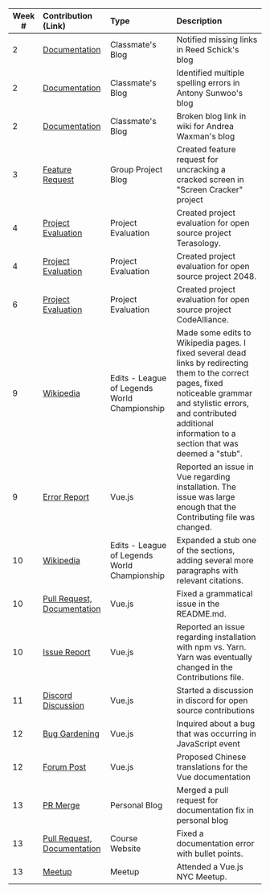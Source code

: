 
| Week #       | Contribution (Link)  | Type  | Description | 
|---|:---|:---|:---| 
|  2   | [Documentation](https://github.com/nyu-ossd-s19/rns350-weekly/issues/1)    | Classmate's Blog | Notified missing links in Reed Schick's blog|
|  2   | [Documentation](https://github.com/nyu-ossd-s19/asunwoo98-weekly/issues/3)   | Classmate's Blog | Identified multiple spelling errors in Antony Sunwoo's blog|
|  2   | [Documentation](https://github.com/nyu-ossd-s19/andreawaxman-weekly/issues/5)    | Classmate's Blog | Broken blog link in wiki for Andrea Waxman's blog |
|  3   | [Feature Request](https://github.com/nyu-ossd-s19/screen-cracker-team-7/issues/8)    | Group Project Blog | Created feature request for uncracking a cracked screen in "Screen Cracker" project|
|  4   | [Project Evaluation](https://github.com/nyu-ossd-s19/project_evaluation/blob/master/terasology_evaluation_1.md)   | Project Evaluation | Created project evaluation for open source project Terasology. |
|  4   | [Project Evaluation](https://github.com/nyu-ossd-s19/jwanggggg-weekly/blob/gh-pages/_posts/2048_evaluation.md)   | Project Evaluation | Created project evaluation for open source project 2048. |
|  6   | [Project Evaluation](https://github.com/nyu-ossd-s19/jwanggggg-weekly/blob/gh-pages/_posts/CodeAlliance_Evaluation.md)   | Project Evaluation | Created project evaluation for open source project CodeAlliance. |
|  9   | [Wikipedia](https://en.wikipedia.org/wiki/League_of_Legends_World_Championship)    | Edits - League of Legends World Championship | Made some edits to Wikipedia pages. I fixed several dead links by redirecting them to the correct pages, fixed noticeable grammar and stylistic errors, and contributed additional information to a section that was deemed a "stub". |
|  9   | [Error Report](https://github.com/vuejs/vue/issues/9831)   | Vue.js | Reported an issue in Vue regarding installation. The issue was large enough that the Contributing file was changed. |
|  10   | [Wikipedia](https://en.wikipedia.org/w/index.php?title=League_of_Legends_World_Championship&oldid=892519100)   | Edits - League of Legends World Championship | Expanded a stub one of the sections, adding several more paragraphs with relevant citations. |
|  10   | [Pull Request, Documentation](https://github.com/vuejs/vue/pull/9872)   | Vue.js | Fixed a grammatical issue in the README.md. |
|  10   | [Issue Report](https://github.com/vuejs/vue/issues/9831)   | Vue.js | Reported an issue regarding installation with npm vs. Yarn. Yarn was eventually changed in the Contributions file. |
|  11   | [Discord Discussion](https://discordapp.com/channels/325477692906536972/325554169652183040)   | Vue.js | Started a discussion in discord for open source contributions |
|  12   | [Bug Gardening](https://github.com/vuejs/vue/issues/8266#issuecomment-486403804)   | Vue.js | Inquired about a bug that was occurring in JavaScript event |
|  12   | [Forum Post](https://forum.vuejs.org/t/chinese-documentation-translations/62269)   | Vue.js | Proposed Chinese translations for the Vue documentation |
|  13   | [PR Merge](https://github.com/nyu-ossd-s19/jwanggggg-weekly/pull/2)   | Personal Blog | Merged a pull request for documentation fix in personal blog |
|  13   | [Pull Request, Documentation](https://github.com/joannakl/ossd_s19/pull/19)   | Course Website | Fixed a documentation error with bullet points. |
|  13   | [Meetup](vueMeetup.png) | Meetup | Attended a Vue.js NYC Meetup. |
